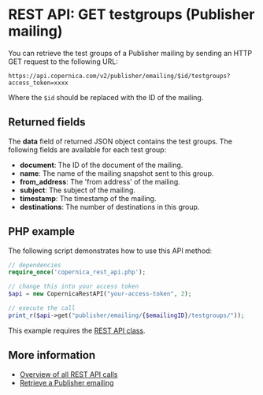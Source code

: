 # REST API: GET testgroups (Publisher mailing)

You can retrieve the test groups of a Publisher mailing by sending an HTTP GET request to the following URL:

`https://api.copernica.com/v2/publisher/emailing/$id/testgroups?access_token=xxxx`

Where the `$id` should be replaced with the ID of the mailing.

## Returned fields

The **data** field of returned JSON object contains the test groups. 
The following fields are available for each test group:

* **document**: The ID of the document of the mailing.
* **name**: The name of the mailing snapshot sent to this group.
* **from_address**: The 'from address' of the mailing.
* **subject**: The subject of the mailing.
* **timestamp**: The timestamp of the mailing.
* **destinations**: The number of destinations in this group.

## PHP example

The following script demonstrates how to use this API method:

```php
// dependencies
require_once('copernica_rest_api.php');

// change this into your access token
$api = new CopernicaRestAPI("your-access-token", 2);

// execute the call
print_r($api->get("publisher/emailing/{$emailingID}/testgroups/"));
```

This example requires the [REST API class](./rest-php).

## More information 

* [Overview of all REST API calls](./rest-api)
* [Retrieve a Publisher emailing](./rest-get-publisher-emailing)


